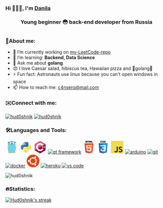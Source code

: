### Hi 🙋🏻‍♂️, I'm [Danila](https://hud0shnik.github.io/)
<h3 align="center"> Young beginner 😳 back-end developer from Russia </h3>
<h1></h1>

<h3 align="left">🔎About me:</h3>

- 🔭 I’m currently working on [my-LeetCode-repo](https://github.com/hud0shnik/LeetCode)
- 🌱 I’m learning: **Backend, Data Science**
- 💬 Ask me about **golang**
- 😍 I love Caesar salad, hibiscus tea, Hawaiian pizza and 💙golang💙
- ⚡ Fun fact: Astronauts use linux because you can't open windows in space
- 📫 How to reach me: c4nsero@mail.com

<h3 align="left">✉️Connect with me:</h3>
<p align="left">
<a href="https://vk.com/hud0shnik" target="_blank"><img align="center" src="https://img.icons8.com/nolan/64/vk-circled.png" alt="hud0shnik" height="40" width="40" /></a>
<a href="https://www.instagram.com/hud0shnik_/" target="_blank"><img align="center" src="https://img.icons8.com/fluency/48/000000/instagram-new.png" alt="hud0shnik" height="40" width="40"/></a>  
</p>
<h3 align="left">🛠Languages and Tools:</h3>

<p align="left"> 
<a href="https://golang.org" target="_blank"> 
  <img src="https://raw.githubusercontent.com/devicons/devicon/master/icons/go/go-original.svg" alt="go lang" width="40" height="40"/></a>
<a href="https://www.python.org" target="_blank"> 
  <img src="https://raw.githubusercontent.com/devicons/devicon/master/icons/python/python-original.svg" alt="python" width="40" height="40"/></a>
<a href="https://www.w3schools.com/cpp/" target="_blank"> 
  <img src="https://raw.githubusercontent.com/devicons/devicon/master/icons/cplusplus/cplusplus-original.svg" alt="cplusplus" width="40" height="40"/></a>
<a href="https://www.qt.io" target="_blank"> 
  <img src="https://img.icons8.com/ios-filled/50/26e07f/qt.png" alt="qt framework" width="40" height="40"/></a>
<a href="https://www.w3.org/html/" target="_blank">
  <img src="https://raw.githubusercontent.com/devicons/devicon/master/icons/html5/html5-original-wordmark.svg" alt="html5" width="40" height="40"/></a>
<a href="https://www.w3schools.com/css/" target="_blank"> 
  <img src="https://raw.githubusercontent.com/devicons/devicon/master/icons/css3/css3-original-wordmark.svg" alt="css3" width="40" height="40"/></a>
<a href="https://www.javascript.com/" target="_blank"> 
  <img src="https://raw.githubusercontent.com/devicons/devicon/master/icons/javascript/javascript-original.svg" alt="javascript" width="40" height="40"/></a>
<a href="https://www.arduino.cc/" target="_blank" target="_blank"> 
  <img src="https://cdn.worldvectorlogo.com/logos/arduino-1.svg" alt="arduino" width="40" height="40"/></a>
<a href="https://git-scm.com/" target="_blank"> 
  <img src="https://www.vectorlogo.zone/logos/git-scm/git-scm-icon.svg" alt="git" width="40" height="40"/></a>
<a href="https://www.docker.com/" target="_blank">
  <img src="https://img.icons8.com/fluency/48/000000/docker.png" alt="docker" width="40" height="40"/></a> 
<a href="https://ubuntu.com/" target="_blank">
  <img src="https://raw.githubusercontent.com/github/explore/80688e429a7d4ef2fca1e82350fe8e3517d3494d/topics/ubuntu/ubuntu.png" alt="ubuntu" width="40" height="40"/></a>
<a href="https://www.heroku.com/" target="_blank">
  <img src="https://img.icons8.com/color/48/000000/heroku.png" alt="heroku" width="40" height="40"/></a>
<a href="https://code.visualstudio.com/" target="_blank">
  <img src="https://img.icons8.com/fluent/48/000000/visual-studio-code-2019.png" alt="vs code" width="40" height="40"/></a>
</p>
  
<img src="https://github-readme-stats.vercel.app/api/top-langs/?username=hud0shnik&layout=compact&hide=html" alt="hud0shnik"  width="495"/>
<h3 align="left">🔥Statistics:</h3>

<a href="https://github.com/DenverCoder1/github-readme-streak-stats">
<img title="🔥 Get streak stats for your profile at git.io/streak-stats" alt="Hud0shnik's streak" src="https://github-readme-streak-stats.herokuapp.com/?user=hud0shnik&theme=default&hide_border=true"/></a>
